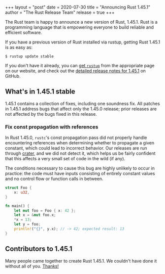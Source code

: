 +++
layout = "post"
date = 2020-07-30
title = "Announcing Rust 1.45.1"
author = "The Rust Release Team"
release = true
+++

The Rust team is happy to announce a new version of Rust, 1.45.1. Rust is a
programming language that is empowering everyone to build reliable and
efficient software.

If you have a previous version of Rust installed via rustup, getting Rust
1.45.1 is as easy as:

```console
$ rustup update stable
```

If you don't have it already, you can [get `rustup`][install] from the
appropriate page on our website, and check out the [detailed release notes for
1.45.1][notes] on GitHub.

[install]: https://www.rust-lang.org/install.html
[notes]: https://github.com/rust-lang/rust/blob/master/RELEASES.md#version-1451-2020-07-30

## What's in 1.45.1 stable

1.45.1 contains a collection of fixes, including one soundness fix. All patches
in 1.45.1 address bugs that affect only the 1.45.0 release; prior releases are
not affected by the bugs fixed in this release.

### Fix const propagation with references

In Rust 1.45.0, `rustc`'s const propagation pass did not properly handle
encountering references when determining whether to propagate a given constant,
which could lead to incorrect behavior. Our releases are run through [crater],
and we did not detect it, which helps us be fairly confident that this affects a
very small set of code in the wild (if any).

The conditions necessary to cause this bug are highly unlikely to occur in
practice: the code must have inputs consisting of entirely constant values and
no control flow or function calls in between.

```rust
struct Foo {
    x: u32,
}

fn main() {
    let mut foo = Foo { x: 42 };
    let x = &mut foo.x;
    *x = 13;
    let y = foo;
    println!("{}", y.x); // -> 42; expected result: 13
}
```

## Contributors to 1.45.1

Many people came together to create Rust 1.45.1. We couldn't have done it
without all of you. [Thanks!](https://thanks.rust-lang.org/rust/1.45.1/)

[crater]: https://github.com/rust-lang/crater
